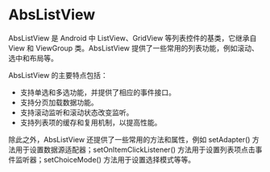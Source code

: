 # AbsListView

AbsListView 是 Android 中 ListView、GridView 等列表控件的基类，它继承自 View 和 ViewGroup 类。AbsListView 提供了一些常用的列表功能，例如滚动、选中和布局等。

AbsListView 的主要特点包括：

- 支持单选和多选功能，并提供了相应的事件接口。
- 支持分页加载数据功能。
- 支持滚动监听和滚动状态改变监听。
- 支持列表项的缓存和复用机制，以提高性能。

除此之外，AbsListView 还提供了一些常用的方法和属性，例如 setAdapter() 方法用于设置数据源适配器；setOnItemClickListener() 方法用于设置列表项点击事件监听器；setChoiceMode() 方法用于设置选择模式等等。
